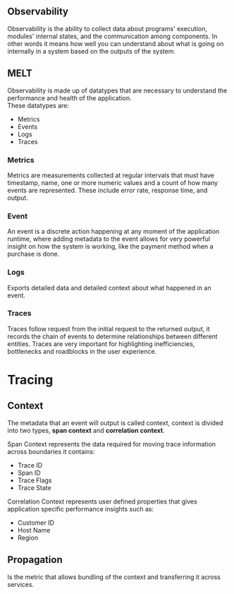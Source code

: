 ## Observability
Observability is the ability to collect data about programs' execution, modules' internal states, and the communication among components. In other words it means how well you can understand about what is going on internally in a system based on the outputs of the system.

## MELT
Observability is made up of datatypes that are necessary to understand the performance and health of the application.  
These datatypes are:
* Metrics
* Events 
* Logs 
* Traces

### Metrics
Metrics are measurements collected at regular intervals that must have timestamp, name, one or more numeric values and a count of how many events are represented. These include error rate, response time, and output.

### Event 
An event is a discrete action happening at any moment of the application runtime, where adding metadata to the event allows for very powerful insight on how the system is working, like the payment method when a purchase is done.

### Logs
Exports detailed data and detailed context about what  happened in an event.

### Traces 
Traces follow request from the initial request to the returned output, it records the chain of events to determine relationships between different entities. Traces are very important for highlighting inefficiencies, bottlenecks and roadblocks in the user experience.


# Tracing
## Context 
The metadata that an event will output is called context, context is divided into two types, **span context** and **correlation context**. 

Span Context represents the data required for moving trace information across boundaries it contains:
* Trace ID
* Span ID
* Trace Flags
* Trace State

Correlation Context represents user defined properties that gives application specific performance insights such as:
* Customer ID
* Host Name
* Region

## Propagation 
Is the metric that allows bundling of the context and transferring it across services.
